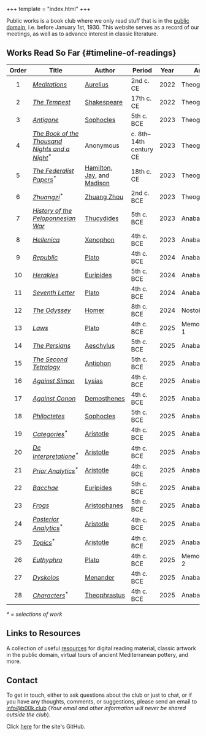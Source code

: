 +++
template = "index.html"
+++

<!-- Note no '#' level title, because that title is style independently -->

Public works is a book club where we only read stuff that is in the [public domain](https://en.wikipedia.org/wiki/Public_domain_in_the_United_States), i.e. before January 1st, 1930. This website serves as a record of our meetings, as well as to advance interest in classic literature.

<!-- Note the `{#timeline-of-readings}` is used to style the table -->

## Works Read So Far {#timeline-of-readings}

| Order | Title                                                                                                                                   | Author                                                                                                                                                                  | Period                 | Year | Arc           | Note                                                                             |
| :---: | --------------------------------------------------------------------------------------------------------------------------------------- | ----------------------------------------------------------------------------------------------------------------------------------------------------------------------- | ---------------------- | ---- | ------------- | -------------------------------------------------------------------------------- |
|   1   | [_Meditations_](https://en.wikipedia.org/wiki/Meditations)                                                                              | [Aurelius](https://en.wikipedia.org/wiki/Marcus_Aurelius)                                                                                                               | 2nd c. CE              | 2022 | Theogony 1    |
|   2   | [_The Tempest_](https://en.wikipedia.org/wiki/The_Tempest)                                                                              | [Shakespeare](https://en.wikipedia.org/wiki/William_Shakespeare)                                                                                                        | 17th c. CE             | 2022 | Theogony 1    |
|   3   | [_Antigone_](<https://en.wikipedia.org/wiki/Antigone_(Sophocles_play)>)                                                                 | [Sophocles](https://en.wikipedia.org/wiki/Sophocles)                                                                                                                    | 5th c. BCE             | 2023 | Theogony 1    |
|   4   | [_The Book of the Thousand Nights and a Night_](https://en.wikipedia.org/wiki/The_Book_of_the_Thousand_Nights_and_a_Night)<sup>\*</sup> | Anonymous                                                                                                                                                               | c. 8th–14th century CE | 2023 | Theogony 2    | trans. [Burton](https://en.wikipedia.org/wiki/Richard_Francis_Burton) 19th c. CE |
|   5   | [_The Federalist Papers_](https://en.wikipedia.org/wiki/The_Federalist_Papers)<sup>\*</sup>                                             | [Hamilton](https://en.wikipedia.org/wiki/Alexander_Hamilton), [Jay](https://en.wikipedia.org/wiki/John_Jay), and [Madison](https://en.wikipedia.org/wiki/James_Madison) | 18th c. CE             | 2023 | Theogony 2    |
|   6   | [_Zhuangzi_](<https://en.wikipedia.org/wiki/Zhuangzi_(book)>)<sup>\*</sup>                                                              | [Zhuang Zhou](https://en.wikipedia.org/wiki/Zhuang_Zhou)                                                                                                                | 2nd c. BCE             | 2023 | Theogony 2    |
|   7   | [_History of the Peloponnesian War_](https://en.wikipedia.org/wiki/History_of_the_Peloponnesian_War)                                    | [Thucydides](https://en.wikipedia.org/wiki/Thucydides)                                                                                                                  | 5th c. BCE             | 2023 | Anabasis 1    |
|   8   | [_Hellenica_](https://en.wikipedia.org/wiki/Hellenica)                                                                                  | [Xenophon](https://en.wikipedia.org/wiki/Xenophon)                                                                                                                      | 4th c. BCE             | 2023 | Anabasis 1    |
|   9   | [_Republic_](<https://en.wikipedia.org/wiki/Republic_(Plato)>)                                                                          | [Plato](https://en.wikipedia.org/wiki/Plato)                                                                                                                            | 4th c. BCE             | 2024 | Anabasis 2    |
|  10   | [_Herakles_](<https://en.wikipedia.org/wiki/Herakles_(Euripides)>)                                                                      | [Euripides](https://en.wikipedia.org/wiki/Euripides)                                                                                                                    | 5th c. BCE             | 2024 | Anabasis 2    |
|  11   | [_Seventh Letter_](https://en.wikipedia.org/wiki/Seventh_Letter)                                                                        | [Plato](https://en.wikipedia.org/wiki/Plato)                                                                                                                            | 4th c. BCE             | 2024 | Anabasis 2    |
|  12   | [_The Odyssey_](https://en.wikipedia.org/wiki/Odyssey)                                                                                  | [Homer](https://en.wikipedia.org/wiki/Homer)                                                                                                                            | 8th c. BCE             | 2024 | Nostoi 1      |
|  13   | [_Laws_](<https://en.wikipedia.org/wiki/Laws_(dialogue)>)                                                                               | [Plato](https://en.wikipedia.org/wiki/Plato)                                                                                                                            | 4th c. BCE             | 2025 | Memorabilia 1 |
|  14   | [_The Persians_](https://en.wikipedia.org/wiki/The_Persians)                                                                            | [Aeschylus](https://en.wikipedia.org/wiki/Aeschylus)                                                                                                                    | 5th c. BCE             | 2025 | Anabasis 3    |
|  15   | [_The Second Tetralogy_](<https://en.wikipedia.org/wiki/Antiphon_(orator)#List_of_extant_speeches>)                                     | [Antiphon](<https://en.wikipedia.org/wiki/Antiphon_(orator)>)                                                                                                           | 5th c. BCE             | 2025 | Anabasis 3    | Antiphon 3                                                                       |
|  16   | [_Against Simon_](https://en.wikipedia.org/wiki/Against_Simon)                                                                          | [Lysias](https://en.wikipedia.org/wiki/Lysias)                                                                                                                          | 4th c. BCE             | 2025 | Anabasis 3    | Lysias 3                                                                         |
|  17   | [_Against Conon_](https://en.wikipedia.org/wiki/Demosthenes#Works_and_transmission)                                                     | [Demosthenes](https://en.wikipedia.org/wiki/Demosthenes)                                                                                                                | 4th c. BCE             | 2025 | Anabasis 3    | Demosthenes 54                                                                   |
|  18   | [_Philoctetes_](https://en.wikipedia.org/wiki/Philoctetes)                                                                              | [Sophocles](https://en.wikipedia.org/wiki/Sophocles)                                                                                                                    | 5th c. BCE             | 2025 | Anabasis 3    |
|  19   | [_Categories_](<https://en.wikipedia.org/wiki/Categories_(Aristotle)>)<sup>\*</sup>                                                     | [Aristotle](https://en.wikipedia.org/wiki/Aristotle)                                                                                                                    | 4th c. BCE             | 2025 | Anabasis 3    |
|  20   | [_De Interpretatione_](https://en.wikipedia.org/wiki/On_Interpretation)<sup>\*</sup>                                                    | [Aristotle](https://en.wikipedia.org/wiki/Aristotle)                                                                                                                    | 4th c. BCE             | 2025 | Anabasis 3    |
|  21   | [_Prior Analytics_](https://en.wikipedia.org/wiki/Prior_Analytics)<sup>\*</sup>                                                         | [Aristotle](https://en.wikipedia.org/wiki/Aristotle)                                                                                                                    | 4th c. BCE             | 2025 | Anabasis 3    |
|  22   | [_Bacchae_](https://en.wikipedia.org/wiki/The_Bacchae)                                                                                  | [Euripides](https://en.wikipedia.org/wiki/Euripides)                                                                                                                    | 5th c. BCE             | 2025 | Anabasis 3    |
|  23   | [_Frogs_](https://en.wikipedia.org/wiki/The_Frogs)                                                                                      | [Aristophanes](https://en.wikipedia.org/wiki/Aristophanes)                                                                                                              | 5th c. BCE             | 2025 | Anabasis 3    |
|  24   | [_Posterior Analytics_](https://en.wikipedia.org/wiki/Posterior_Analytics)<sup>\*</sup>                                                 | [Aristotle](https://en.wikipedia.org/wiki/Aristotle)                                                                                                                    | 4th c. BCE             | 2025 | Anabasis 3    |
|  25   | [_Topics_](<https://en.wikipedia.org/wiki/Topics_(Aristotle)>)<sup>\*</sup>                                                             | [Aristotle](https://en.wikipedia.org/wiki/Aristotle)                                                                                                                    | 4th c. BCE             | 2025 | Anabasis 3    |
|  26   | [_Euthyphro_](https://en.wikipedia.org/wiki/Euthyphro)                                                                                  | [Plato](https://en.wikipedia.org/wiki/Plato)                                                                                                                            | 4th c. BCE             | 2025 | Memorabilia 2 |
|  27   | [_Dyskolos_](https://en.wikipedia.org/wiki/Dyskolos)                                                                                    | [Menander](https://en.wikipedia.org/wiki/Menander)                                                                                                                      | 4th c. BCE             | 2025 | Anabasis 3    |
|  28   | [_Characters_](https://en.wikipedia.org/wiki/Theophrastus#On_moral_characters)<sup>\*</sup>                                             | [Theophrastus](https://en.wikipedia.org/wiki/Theophrastus)                                                                                                              | 4th c. BCE             | 2025 | Anabasis 3    |

_\* = selections of work_

<!-- (Note: in draft)

## Public Sectors

Below is an ongoing list of "sectors" that organize information, thematically, spanning many works and even time periods. ( `*`  indicates current sector)

1. \* [Foundations of Antiquity](/sectors/foundations-of-antiquity) - from Homer to Aristotle, understanding the context of the ancient world, and how it pertains to today

-->

## Links to Resources

A collection of useful [resources](/resources) for digital reading material, classic artwork in the public domain, virtual tours of ancient Mediterranean pottery, and more.

## Contact

To get in touch, either to ask questions about the club or just to chat, or if you have any thoughts, comments, or suggestions, please send an email to [info@b00k.club](mailto:info@b00k.club) (_Your email and other information will never be shared outside the club_).

Click [here](https://github.com/PublicWorksBookClub/b00k.club) for the site's GitHub.
